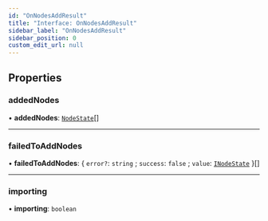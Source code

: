 ```yaml
---
id: "OnNodesAddResult"
title: "Interface: OnNodesAddResult"
sidebar_label: "OnNodesAddResult"
sidebar_position: 0
custom_edit_url: null
---
```


## Properties

### addedNodes

• **addedNodes**: [`NodeState`](../classes/NodeState.md)[]

___

### failedToAddNodes

• **failedToAddNodes**: { `error?`: `string` ; `success`: ``false`` ; `value`: [`INodeState`](INodeState.md)  }[]

___

### importing

• **importing**: `boolean`
